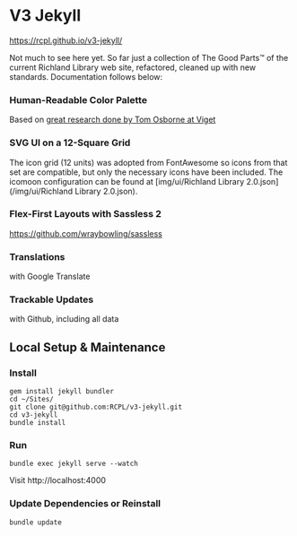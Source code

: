 # V3 Jekyll

https://rcpl.github.io/v3-jekyll/

Not much to see here yet. So far just a collection of The Good Parts™ of the current Richland Library web site, refactored, cleaned up with new standards. Documentation follows below:

### Human-Readable Color Palette
Based on [great research done by Tom Osborne at Viget](https://www.viget.com/articles/naming-colors)

### SVG UI on a 12-Square Grid
The icon grid (12 units) was adopted from FontAwesome so icons from that set are compatible, but only the necessary icons have been included. The icomoon configuration can be found at [img/ui/Richland Library 2.0.json](/img/ui/Richland Library 2.0.json).

### Flex-First Layouts with Sassless 2
https://github.com/wraybowling/sassless

### Translations
with Google Translate

### Trackable Updates
with Github, including all data



## Local Setup & Maintenance

### Install
```
gem install jekyll bundler
cd ~/Sites/
git clone git@github.com:RCPL/v3-jekyll.git
cd v3-jekyll
bundle install
```

### Run
```
bundle exec jekyll serve --watch
```
Visit http://localhost:4000

### Update Dependencies or Reinstall
```
bundle update
```
